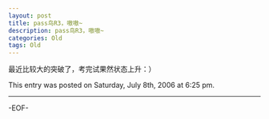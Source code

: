 ```yaml
---
layout: post
title: pass鸟R3，嗷嗷~
description: pass鸟R3，嗷嗷~
categories: Old
tags: Old
---
```

最近比较大的突破了，考完试果然状态上升：）


This entry was posted on Saturday, July 8th, 2006 at 6:25 pm.

---



-EOF-